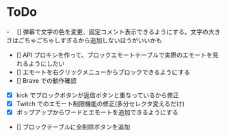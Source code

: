 # ToDo

-　 [] 弾幕で文字の色を変更、固定コメント表示できるようにする。文字の大きさはごちゃごちゃしすぎるから追加しないほうがいいかも

-   [] API プロキシを作って、ブロックエモートテーブルで実際のエモートを見れるようにしたい
-   [] エモートを右クリックメニューからブロックできるようにする
-   [] Brave での動作確認
-   [x] kick でブロックボタンが返信ボタンと重なっているから修正
-   [x] Twitch でのエモート制限機能の修正(多分セレクタ変えるだけ)
-   [x] ポップアップからワードとエモートを追加できるようにする
-   [] ブロックテーブルに全削除ボタンを追加
